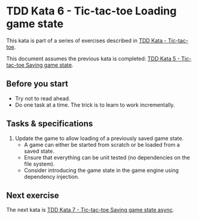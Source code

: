 # TDD Kata 6 - Tic-tac-toe Loading game state 

This kata is part of a series of exercises described in [TDD Kata - Tic-tac-toe](tdd_kata0.md).

This document assumes the previous kata is completed: [TDD Kata 5 - Tic-tac-toe Saving game state](tdd_kata5.md).

## Before you start

- Try not to read ahead.
- Do one task at a time. The trick is to learn to work incrementally.

## Tasks & specifications

1.  Update the game to allow loading of a previously saved game state.
    - A game can either be started from scratch or be loaded from a saved state.
    - Ensure that everything can be unit tested (no dependencies on the file system).
    - Consider introducing the game state in the game engine using dependency injection.

## Next exercise

The next kata is [TDD Kata 7 - Tic-tac-toe Saving game state async](tdd_kata7.md).